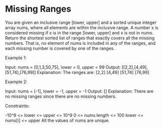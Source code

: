 # Missing Ranges

You are given an inclusive range [lower, upper] and a sorted unique integer array nums, where all elements are within the inclusive range.
A number x is considered missing if x is in the range [lower, upper] and x is not in nums.
Return the shortest sorted list of ranges that exactly covers all the missing numbers. That is, no element of nums is included in any of the ranges, and each missing number is covered by one of the ranges.

Example 1:

Input: nums = [0,1,3,50,75], lower = 0, upper = 99
Output: [[2,2],[4,49],[51,74],[76,99]]
Explanation: The ranges are:
[2,2]
[4,49]
[51,74]
[76,99]

Example 2:

Input: nums = [-1], lower = -1, upper = -1
Output: []
Explanation: There are no missing ranges since there are no missing numbers.

Constraints:

-10^9 <= lower <= upper <= 10^9
0 <= nums.length <= 100
lower <= nums[i] <= upper
All the values of nums are unique.
